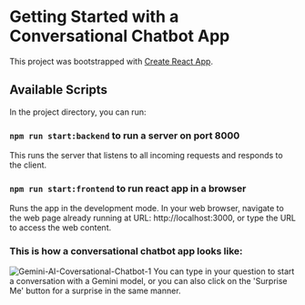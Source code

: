 # Getting Started with a Conversational Chatbot App

This project was bootstrapped with [Create React App](https://github.com/facebook/create-react-app).

## Available Scripts

In the project directory, you can run:

### `npm run start:backend` to run a server on port 8000
This runs the server that listens to all incoming requests and responds to the client.

### `npm run start:frontend` to run react app in a browser
Runs the app in the development mode.
In your web browser, navigate to the web page already running at URL: http://localhost:3000, or type the URL to access the web content.

### This is how a conversational chatbot app looks like:
![Gemini-AI-Coversational-Chatbot-1](https://github.com/ankitpatel211/react-gemini-app/assets/22578263/d2e1c93a-1ebd-4ffa-a488-668f530556fd)
You can type in your question to start a conversation with a Gemini model, or you can also click on the 'Surprise Me' button for a surprise in the same manner.

